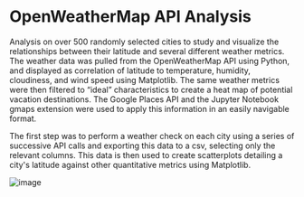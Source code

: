 # OpenWeatherMap API Analysis

Analysis on over 500 randomly selected cities to study and visualize the relationships between their latitude and several different weather metrics. The weather data was pulled from the OpenWeatherMap API using Python, and displayed as correlation of latitude to temperature, humidity, cloudiness, and wind speed using Matplotlib. The same weather metrics were then filtered to “ideal” characteristics to create a heat map of potential vacation destinations. The Google Places API and the Jupyter Notebook gmaps extension were used to apply this information in an easily navigable format.

The first step was to perform a weather check on each city using a series of successive API calls and exporting this data to a csv, selecting only the relevant columns. This data is then used to create scatterplots detailing a city's latitude against other quantitative metrics using Matplotlib.

![image](https://user-images.githubusercontent.com/68552052/109752747-97699a00-7ba6-11eb-9aae-6083a24237d9.png)
